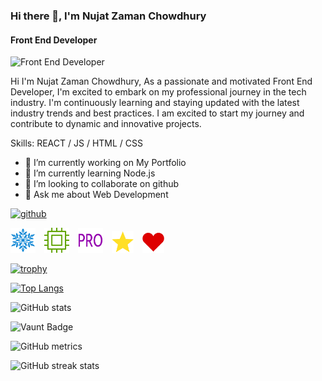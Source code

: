 ### Hi there 👋, I'm Nujat Zaman Chowdhury
#### Front End Developer
![Front End Developer](https://i.ibb.co/Fh6Y2Dz/Black-Modern-Personal-Linked-In-Banner.png)

Hi I'm Nujat Zaman Chowdhury, As a passionate and motivated Front End Developer, I'm excited to embark on my professional journey in the tech industry. I'm continuously learning and staying updated with the latest industry trends and best practices. I am excited to start my journey and contribute to dynamic and innovative projects.

Skills: REACT / JS / HTML / CSS

- 🔭 I’m currently working on My Portfolio 
- 🌱 I’m currently learning Node.js 
- 👯 I’m looking to collaborate on github 
- 💬 Ask me about Web Development 


[<img src='https://cdn.jsdelivr.net/npm/simple-icons@3.0.1/icons/github.svg' alt='github' height='40'>](https://github.com/https://github.com/Nujat-Zaman-Chowdhury)  

<a href='https://archiveprogram.github.com/'><img src='https://raw.githubusercontent.com/acervenky/animated-github-badges/master/assets/acbadge.gif' width='40' height='40'></a> <a href='https://docs.github.com/en/developers'><img src='https://raw.githubusercontent.com/acervenky/animated-github-badges/master/assets/devbadge.gif' width='40' height='40'></a> <a href='https://github.com/pricing'><img src='https://raw.githubusercontent.com/acervenky/animated-github-badges/master/assets/pro.gif' width='40' height='40'></a> <a href='https://stars.github.com/'><img src='https://raw.githubusercontent.com/acervenky/animated-github-badges/master/assets/starbadge.gif' width='35' height='35'></a> <a href='https://docs.github.com/en/github/supporting-the-open-source-community-with-github-sponsors'><img src='https://raw.githubusercontent.com/acervenky/animated-github-badges/master/assets/sponsorbadge.gif' width='35' height='35'></a> 

[![trophy](https://github-profile-trophy.vercel.app/?username=https://github.com/Nujat-Zaman-Chowdhury)](https://github.com/ryo-ma/github-profile-trophy)

[![Top Langs](https://github-readme-stats.vercel.app/api/top-langs/?username=https://github.com/Nujat-Zaman-Chowdhury)](https://github.com/anuraghazra/github-readme-stats)

![GitHub stats](https://github-readme-stats.vercel.app/api?username=https://github.com/Nujat-Zaman-Chowdhury&show_icons=true&count_private=true)  

![Vaunt Badge](https://api.vaunt.dev/v1/github/entities/https://github.com/Nujat-Zaman-Chowdhury/contributions?format=svg&private=true)  

![GitHub metrics](https://metrics.lecoq.io/https://github.com/Nujat-Zaman-Chowdhury)  

![GitHub streak stats](https://streak-stats.demolab.com/?user=https://github.com/Nujat-Zaman-Chowdhury)  



